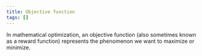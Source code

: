 ```yaml
---
title: Objective function
tags: []
---
```


In mathematical optimization, an objective function (also sometimes known as a reward function) represents the phenomenon we want to maximize or minimize. 